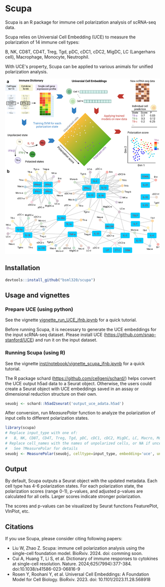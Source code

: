# Scupa

Scupa is an R package for immune cell polarization analysis of scRNA-seq data.

Scupa relies on Universial Cell Embedding (UCE) to measure the polarization of 14 immune cell types:

B, NK, CD8T, CD4T, Treg, Tgd, pDC, cDC1, cDC2, MigDC, LC (Langerhans cell), Macrophage, Monocyte, Neutrophil.

With UCE's property, Scupa can be applied to various animals for unified polarization analysis.

![Scupa design and immune cell polarization states](inst/figure/scupa.png)

## Installation

```r
devtools::install_github("bsml320/scupa")
```

## Usage and vignettes

### Prepare UCE (using python)

See the vignette [vignette_run_UCE_ifnb.ipynb](inst/notebook/vignette_run_UCE_ifnb.ipynb) for a quick tutorial.

Before running Scupa, it is necessary to generate the UCE embeddings for the input scRNA-seq dataset. Please install UCE (https://github.com/snap-stanford/UCE) and run it on the input dataset.

### Running Scupa (using R)

See the vignette [inst/notebook/vignette_scupa_ifnb.ipynb](inst/notebook/vignette_scupa_ifnb.ipynb) for a quick tutorial.

The R package schard (https://github.com/cellgeni/schard/) helps convert the UCE output h5ad data to a Seurat object. Otherwise, the users could create a Seurat object with UCE embeddings saved in an assay or dimensional reduction structure on their own.

```r
seuobj <- schard::h5ad2seurat('output_uce_adata.h5ad')
```

After conversion, run *MeasurePolar* function to analyze the polarization of input cells to different polarization states.

```r
library(scupa)
# Replace input_type with one of: 
#   B, NK, CD8T, CD4T, Treg, Tgd, pDC, cDC1, cDC2, MigDC, LC, Macro, Mono, Neu.
# Replace cell_names with the names of unpolarized cells, or NA if uncertain.
#   See ?MeasurePolar for details
seuobj <- MeasurePolar(seuobj, celltype=input_type, embedding='uce', unpolarized_cell=cell_names)
```

## Output

By default, Scupa outputs a Seurat object with the updated metadata. Each cell type has 4-6 polarization states. For each polarization state, the polarization scores (range 0-1), p-values, and adjusted p-values are calculated for all cells. Larger scores indicate stronger polarization.

The scores and p-values can be visualized by Seurat functions FeaturePlot, VlnPlot, etc.

## Citations

If you use Scupa, please consider citing following papers:

* Liu W, Zhao Z. Scupa: immune cell polarization analysis using the single-cell foundation model. BioRxiv. 2024. doi: comming soon.
* Cui A, Huang T, Li S, et al. Dictionary of immune responses to cytokines at single-cell resolution. Nature. 2024;625(7994):377-384. doi:10.1038/s41586-023-06816-9
* Rosen Y, Roohani Y, et al. Universal Cell Embeddings: A Foundation Model for Cell Biology. BioRxiv. 2023. doi: 10.1101/2023.11.28.568918

